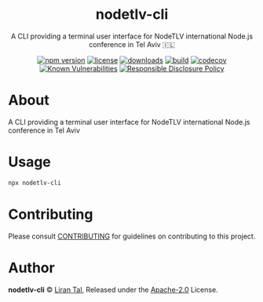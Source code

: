 
<p align="center"><h1 align="center">
  nodetlv-cli
</h1>

<p align="center">
  A CLI providing a terminal user interface for NodeTLV international Node.js conference in Tel Aviv 🇮🇱
</p>

<p align="center">
  <a href="https://www.npmjs.org/package/nodetlv-cli"><img src="https://badgen.net/npm/v/nodetlv-cli" alt="npm version"/></a>
  <a href="https://www.npmjs.org/package/nodetlv-cli"><img src="https://badgen.net/npm/license/nodetlv-cli" alt="license"/></a>
  <a href="https://www.npmjs.org/package/nodetlv-cli"><img src="https://badgen.net/npm/dt/nodetlv-cli" alt="downloads"/></a>
  <a href="https://github.com/lirantal/nodetlv-cli/actions?workflow=CI"><img src="https://github.com/lirantal/nodetlv-cli/workflows/CI/badge.svg" alt="build"/></a>
  <a href="https://codecov.io/gh/lirantal/nodetlv-cli"><img src="https://badgen.net/codecov/c/github/lirantal/nodetlv-cli" alt="codecov"/></a>
  <a href="https://snyk.io/test/github/lirantal/nodetlv-cli"><img src="https://snyk.io/test/github/lirantal/nodetlv-cli/badge.svg" alt="Known Vulnerabilities"/></a>
  <a href="./SECURITY.md"><img src="https://img.shields.io/badge/Security-Responsible%20Disclosure-yellow.svg" alt="Responsible Disclosure Policy" /></a>
</p>

# About

A CLI providing a terminal user interface for NodeTLV international Node.js conference in Tel Aviv

# Usage

```sh
npx nodetlv-cli
```

# Contributing

Please consult [CONTRIBUTING](./CONTRIBUTING.md) for guidelines on contributing to this project.

# Author

**nodetlv-cli** © [Liran Tal](https://github.com/lirantal), Released under the [Apache-2.0](./LICENSE) License.
